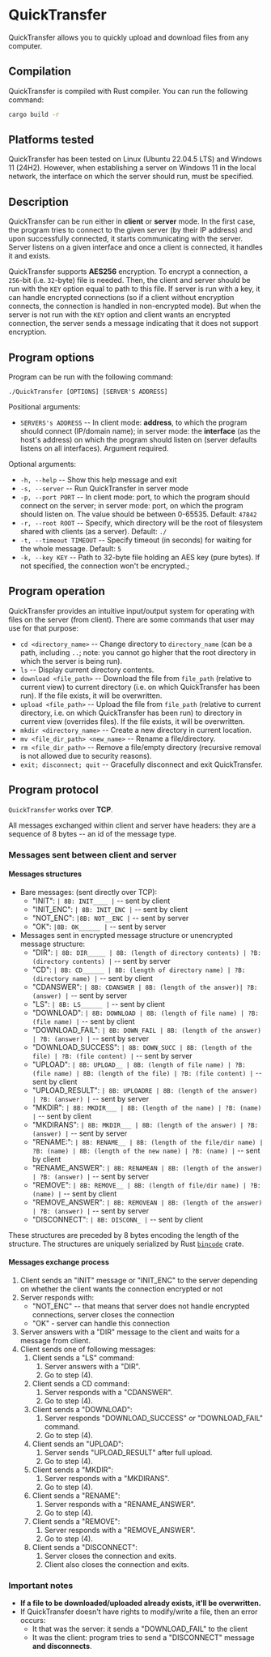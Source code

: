 # QuickTransfer
QuickTransfer allows you to quickly upload and download files from any computer.

## Compilation
QuickTransfer is compiled with Rust compiler. You can run the following command:
```sh
cargo build -r
```

## Platforms tested
QuickTransfer has been tested on Linux (Ubuntu 22.04.5 LTS) and Windows 11 (24H2). However, when establishing a server on Windows 11 in the local network, the interface on which the server should run, must be specified.

## Description
QuickTransfer can be run either in **client** or **server** mode. In the first case, the program tries to connect to the given server (by their IP address) and upon successfully connected, it starts communicating with the server. Server listens on a given interface and once a client is connected, it handles it and exists.

QuickTransfer supports **AES256** encryption. To encrypt a connection, a `256`-bit (i.e. `32`-byte) file is needed. Then, the client and server should be run with the `KEY` option equal to path to this file. If server is run with a key, it can handle encrypted connections (so if a client without encryption connects, the connection is handled in non-encrypted mode). But when the server is not run with the `KEY` option and client wants an encrypted connection, the server sends a message indicating that it does not support encryption. 

## Program options
Program can be run with the following command:
```
./QuickTransfer [OPTIONS] [SERVER'S ADDRESS]
```
Positional arguments:
- `SERVERS's ADDRESS` -- In client mode: **address**, to which the program should connect (IP/domain name); in server mode: the **interface** (as the host's address) on which the program should listen on (server defaults listens on all interfaces). Argument required.

Optional arguments:
- `-h, --help` -- Show this help message and exit
- `-s, --server` -- Run QuickTransfer in server mode
- `-p, --port PORT` -- In client mode: port, to which the program should connect on the server; in server mode: port, on which the program should listen on. The value should be between 0-65535. Default: `47842`
- `-r, --root ROOT` -- Specify, which directory will be the root of filesystem shared with clients (as a server). Default: `./`
- `-t, --timeout TIMEOUT` -- Specify timeout (in seconds) for waiting for the whole message. Default: `5`
- `-k, --key KEY` -- Path to 32-byte file holding an AES key (pure bytes). If not specified, the connection won't be encrypted.;

## Program operation
QuickTransfer provides an intuitive input/output system for operating with files on the server (from client). There are some commands that user may use for that purpose:
- `cd <directory_name>` -- Change directory to `directory_name` (can be a path, including `..`; note: you cannot go higher that the root directory in which the server is being run).
- `ls` -- Display current directory contents.
- `download <file_path>` -- Download the file from `file_path` (relative to current view) to current directory (i.e. on which QuickTransfer has been run). If the file exists, it will be overwritten.
- `upload <file_path>` -- Upload the file from `file_path` (relative to current directory, i.e. on which QuickTransfer has been run) to directory in current view (overrides files). If the file exists, it will be overwritten.
- `mkdir <directory_name>` -- Create a new directory in current location.
- `mv <file_dir_path> <new_name>` --  Rename a file/directory.
- `rm <file_dir_path>` -- Remove a file/empty directory (recursive removal is not allowed due to security reasons).
- `exit; disconnect; quit` -- Gracefully disconnect and exit QuickTransfer.

## Program protocol
`QuickTransfer` works over **TCP**.

All messages exchanged within client and server have headers: they are a sequence of 8 bytes -- an id of the message type.

### Messages sent between client and server
#### Messages structures
- Bare messages: (sent directly over TCP):
    - "INIT": `| 8B: INIT____ |` -- sent by client
    - "INIT_ENC": `| 8B: INIT_ENC |` -- sent by client
    - "NOT_ENC": `|8B: NOT__ENC |` -- sent by server
    - "OK": `|8B: OK______ |` -- sent by server
- Messages sent in encrypted message structure or unencrypted message structure:
    - "DIR": `| 8B: DIR_____ | 8B: (length of directory contents) | ?B: (directory contents) |`  -- sent by server
    - "CD": `| 8B: CD______ | 8B: (length of directory name) | ?B: (directory name) |` -- sent by client
    - "CDANSWER": `| 8B: CDANSWER | 8B: (length of the answer)| ?B: (answer) |` -- sent by server
    - "LS": `| 8B: LS______ |` -- sent by client
    - "DOWNLOAD": `| 8B: DOWNLOAD | 8B: (length of file name) | ?B: (file name) |` -- sent by client
    - "DOWNLOAD_FAIL": `| 8B: DOWN_FAIL | 8B: (length of the answer) | ?B: (answer) |` -- sent by server
    - "DOWNLOAD_SUCCESS": `| 8B: DOWN_SUCC | 8B: (length of the file) | ?B: (file content) |` -- sent by server
    - "UPLOAD": `| 8B: UPLOAD__ | 8B: (length of file name) | ?B: (file name) | 8B: (length of the file) | ?B: (file content) |` -- sent by client
    - "UPLOAD_RESULT": `| 8B: UPLOADRE | 8B: (length of the answer) | ?B: (answer) |`  -- sent by server
    - "MKDIR": `| 8B: MKDIR___ | 8B: (length of the name) | ?B: (name) |` -- sent by client
    - "MKDIRANS": `| 8B: MKDIR___ | 8B: (length of the answer) | ?B: (answer) |` -- sent by server
    - "RENAME:": `| 8B: RENAME__ | 8B: (length of the file/dir name) | ?B: (name) | 8B: (length of the new name) | ?B: (name) |` -- sent by client
    - "RENAME_ANSWER": `| 8B: RENAMEAN | 8B: (length of the answer) | ?B: (answer) |` -- sent by server
    - "REMOVE": `| 8B: REMOVE__ | 8B: (length of file/dir name) | ?B: (name) |` -- sent by client
    - "REMOVE_ANSWER": `| 8B: REMOVEAN | 8B: (length of the answer) | ?B: (answer) |` -- sent by server
    - "DISCONNECT": `| 8B: DISCONN_ |` -- sent by client

These structures are preceded by 8 bytes encoding the length of the structure. The structures are uniquely serialized by Rust [`bincode`](https://crates.io/crates/bincode) crate.

#### Messages exchange process
1. Client sends an "INIT" message or "INIT_ENC" to the server depending on whether the client wants the connection encrypted or not
2. Server responds with:
    - "NOT_ENC" -- that means that server does not handle encrypted connections, server closes the connection
    - "OK" - server can handle this connection
3. Server answers with a "DIR" message to the client and waits for a message from client.
4. Client sends one of following messages:
    1. Client sends a "LS" command:
        1. Server answers with a "DIR".
        1. Go to step (4).
    2. Client sends a CD command:
        1. Server responds with a "CDANSWER".
        2. Go to step (4).
    3. Client sends a "DOWNLOAD":
        1. Server responds "DOWNLOAD_SUCCESS" or "DOWNLOAD_FAIL" command.
        2. Go to step (4).
    4. Client sends an "UPLOAD":
        1. Server sends "UPLOAD_RESULT" after full upload.
        2. Go to step (4).
    5. Client sends a "MKDIR":
        1. Server responds with a "MKDIRANS".
        2. Go to step (4).
    6. Client sends a "RENAME":
        1. Server responds with a "RENAME_ANSWER".
        2. Go to step (4).
    7. Client sends a "REMOVE":
        1. Server responds with a "REMOVE_ANSWER".
        2. Go to step (4).
    8. Client sends a "DISCONNECT":
        1. Server closes the connection and exits.
        2. Client also closes the connection and exits. 

### Important notes
- **If a file to be downloaded/uploaded already exists, it'll be overwritten.**
- If QuickTransfer doesn't have rights to modify/write a file, then an error occurs:
    - It that was the server: it sends a "DOWNLOAD_FAIL" to the client
    - It was the client: program tries to send a "DISCONNECT" message **and disconnects**.
